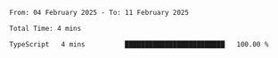 <!--START_SECTION:waka-->

```txt
From: 04 February 2025 - To: 11 February 2025

Total Time: 4 mins

TypeScript   4 mins          █████████████████████████   100.00 %
```

<!--END_SECTION:waka-->